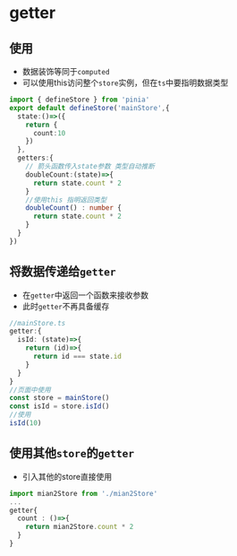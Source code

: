 # getter

## 使用
* 数据装饰等同于`computed`
* 可以使用this访问整个`store`实例，但在`ts`中要指明数据类型
```ts
import { defineStore } from 'pinia'
export default defineStore('mainStore',{
  state:()=>({
    return {
      count:10
    })
  },
  getters:{
    // 箭头函数传入state参数 类型自动推断
    doubleCount:(state)=>{
      return state.count * 2
    }
    //使用this 指明返回类型
    doubleCount() : number {
      return state.count * 2
    }
  }
})
```
## 将数据传递给`getter`
* 在`getter`中返回一个函数来接收参数
* 此时`getter`不再具备缓存
```ts
//mainStore.ts
getter:{
  isId: (state)=>{
    return (id)=>{ 
      return id === state.id 
    }
  }
}
//页面中使用
const store = mainStore()
const isId = store.isId()
//使用
isId(10)
```
## 使用其他`store`的`getter`
* 引入其他的store直接使用
```ts
import mian2Store from './mian2Store'
...
getter{
  count : ()=>{
    return mian2Store.count * 2
  }
}
```